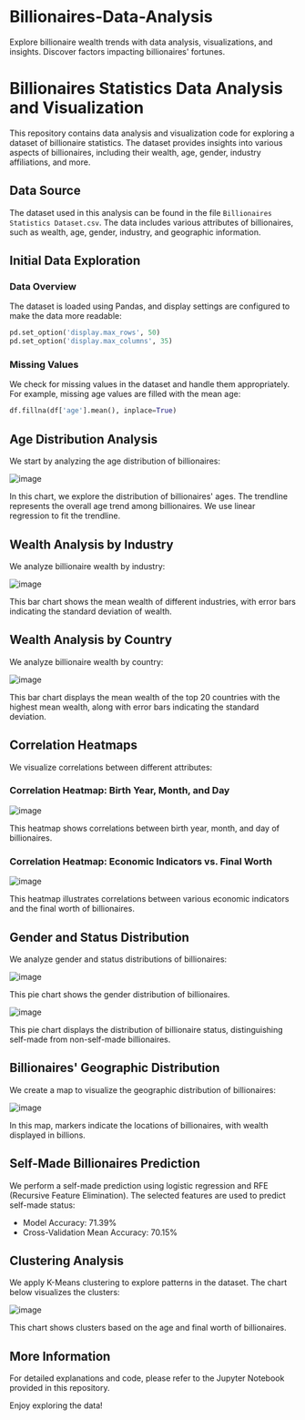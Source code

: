 # Billionaires-Data-Analysis
Explore billionaire wealth trends with data analysis, visualizations, and insights. Discover factors impacting billionaires' fortunes.


# Billionaires Statistics Data Analysis and Visualization

This repository contains data analysis and visualization code for exploring a dataset of billionaire statistics. The dataset provides insights into various aspects of billionaires, including their wealth, age, gender, industry affiliations, and more.

## Data Source

The dataset used in this analysis can be found in the file `Billionaires Statistics Dataset.csv`. The data includes various attributes of billionaires, such as wealth, age, gender, industry, and geographic information.

## Initial Data Exploration

### Data Overview

The dataset is loaded using Pandas, and display settings are configured to make the data more readable:

```python
pd.set_option('display.max_rows', 50)
pd.set_option('display.max_columns', 35)
```

### Missing Values

We check for missing values in the dataset and handle them appropriately. For example, missing age values are filled with the mean age:

```python
df.fillna(df['age'].mean(), inplace=True)
```

## Age Distribution Analysis

We start by analyzing the age distribution of billionaires:

![image](https://github.com/LukaNdr/Billionaires-Data-Analysis/assets/147658141/7f3a54e3-9291-49dc-9213-01b45afa1905)

In this chart, we explore the distribution of billionaires' ages. The trendline represents the overall age trend among billionaires. We use linear regression to fit the trendline.

## Wealth Analysis by Industry

We analyze billionaire wealth by industry:

![image](https://github.com/LukaNdr/Billionaires-Data-Analysis/assets/147658141/19165d97-8919-4adb-84f9-fc8fb6078842)

This bar chart shows the mean wealth of different industries, with error bars indicating the standard deviation of wealth.

## Wealth Analysis by Country

We analyze billionaire wealth by country:

![image](https://github.com/LukaNdr/Billionaires-Data-Analysis/assets/147658141/2e9edd2d-8df5-4d1d-8fe2-cec0a211a28e)

This bar chart displays the mean wealth of the top 20 countries with the highest mean wealth, along with error bars indicating the standard deviation.

## Correlation Heatmaps

We visualize correlations between different attributes:

### Correlation Heatmap: Birth Year, Month, and Day

![image](https://github.com/LukaNdr/Billionaires-Data-Analysis/assets/147658141/1d962d56-2063-4065-b18a-7816d29c76dc)

This heatmap shows correlations between birth year, month, and day of billionaires.

### Correlation Heatmap: Economic Indicators vs. Final Worth

![image](https://github.com/LukaNdr/Billionaires-Data-Analysis/assets/147658141/b2a3ca2d-8859-4759-aeab-4466003a44d0)

This heatmap illustrates correlations between various economic indicators and the final worth of billionaires.

## Gender and Status Distribution

We analyze gender and status distributions of billionaires:

![image](https://github.com/LukaNdr/Billionaires-Data-Analysis/assets/147658141/984cae86-b350-49b0-97a3-6fffb0c9f605)

This pie chart shows the gender distribution of billionaires.

![image](https://github.com/LukaNdr/Billionaires-Data-Analysis/assets/147658141/c559f17e-aa16-4b16-8b9a-41fc7739a099)

This pie chart displays the distribution of billionaire status, distinguishing self-made from non-self-made billionaires.

## Billionaires' Geographic Distribution

We create a map to visualize the geographic distribution of billionaires:

![image](https://github.com/LukaNdr/Billionaires-Data-Analysis/assets/147658141/be37a39d-8e8f-4ff8-8a86-6b3c8254f977)

In this map, markers indicate the locations of billionaires, with wealth displayed in billions.

## Self-Made Billionaires Prediction

We perform a self-made prediction using logistic regression and RFE (Recursive Feature Elimination). The selected features are used to predict self-made status:

- Model Accuracy: 71.39%
- Cross-Validation Mean Accuracy: 70.15%

## Clustering Analysis

We apply K-Means clustering to explore patterns in the dataset. The chart below visualizes the clusters:

![image](https://github.com/LukaNdr/Billionaires-Data-Analysis/assets/147658141/b312707d-94ec-4c5e-b4ab-23d00c850bf0)

This chart shows clusters based on the age and final worth of billionaires.

## More Information

For detailed explanations and code, please refer to the Jupyter Notebook provided in this repository.

Enjoy exploring the data!
